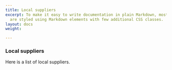 ```yaml
---
title: Local suppliers
excerpt: To make it easy to write documentation in plain Markdown, most UI components
  are styled using Markdown elements with few additional CSS classes.
layout: docs
weight: 

---
```

### Local suppliers

Here is a list of local suppliers.